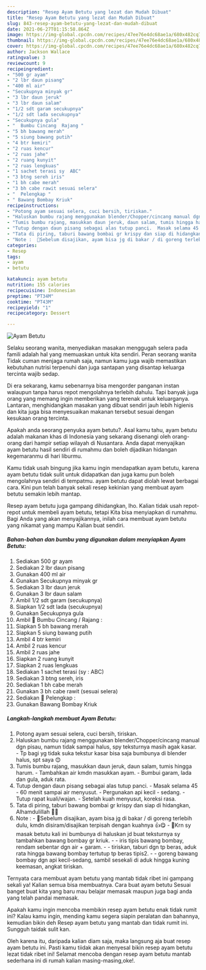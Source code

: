 ```yaml
---
description: "Resep Ayam Betutu yang lezat dan Mudah Dibuat"
title: "Resep Ayam Betutu yang lezat dan Mudah Dibuat"
slug: 843-resep-ayam-betutu-yang-lezat-dan-mudah-dibuat
date: 2021-06-27T01:15:58.864Z
image: https://img-global.cpcdn.com/recipes/47ee76e4dc68ae1a/680x482cq70/ayam-betutu-foto-resep-utama.jpg
thumbnail: https://img-global.cpcdn.com/recipes/47ee76e4dc68ae1a/680x482cq70/ayam-betutu-foto-resep-utama.jpg
cover: https://img-global.cpcdn.com/recipes/47ee76e4dc68ae1a/680x482cq70/ayam-betutu-foto-resep-utama.jpg
author: Jackson Wallace
ratingvalue: 3
reviewcount: 9
recipeingredient:
- "500 gr ayam"
- "2 lbr daun pisang"
- "400 ml air"
- "Secukupnya minyak gr"
- "3 lbr daun jeruk"
- "3 lbr daun salam"
- "1/2 sdt garam secukupnya"
- "1/2 sdt lada secukupnya"
- "Secukupnya gula"
- "  Bumbu Cincang  Rajang "
- "5 bh bawang merah"
- "5 siung bawang putih"
- "4 btr kemiri"
- "2 ruas kencur"
- "2 ruas jahe"
- "2 ruang kunyit"
- "2 ruas lengkuas"
- "1 sachet terasi sy  ABC"
- "3 btng sereh iris"
- "1 bh cabe merah"
- "3 bh cabe rawit sesuai selera"
- "  Pelengkap "
- " Bawang Bombay Kriuk"
recipeinstructions:
- "Potong ayam sesuai selera, cuci bersih, tiriskan."
- "Haluskan bumbu rajang menggunakan blender/Chopper/cincang manual dgn pisau, namun tidak sampai halus, spy teksturnya masih agak kasar. Tp bagi yg tidak suka tekstur kasar bisa saja bumbunya di blender halus, spt saya 😊"
- "Tumis bumbu rajang, masukkan daun jeruk, daun salam, tumis hingga harum. Tambahkan air kmdn masukkan ayam. Bumbui garam, lada dan gula, aduk rata."
- "Tutup dengan daun pisang sebagai alas tutup panci.  Masak selama 45 - 60 menit sampai air menyusut.  Pergunakan api kecil - sedang. Tutup rapat kuali/wajan. Setelah kuah menyusut, koreksi rasa."
- "Tata di piring, taburi bawang bombai gr krispy dan siap di hidangkan, Alhamdulillah 🙏😊"
- "Note :  🔼Sebelum disajikan, ayam bisa jg di bakar / di goreng terlebih dulu, kmdn disiram/disajikan terpisah dengan kuahnya 👍😋 🔼Krn sy masak betutu kali ini bumbunya di haluskan jd buat teksturnya sy tambahkan bawang bombay gr kriuk. - iris tipis bawang bombay, rendam sebentar dgn air + garam. - tiriskan, taburi dgn tp beras, aduk rata hingga bawang bombay tertutup tp beras tipis2. - goreng bawang bombay dgn api kecil-sedang, sambil sesekali di aduk hingga kuning keemasan, angkat tiriskan."
categories:
- Resep
tags:
- ayam
- betutu

katakunci: ayam betutu 
nutrition: 155 calories
recipecuisine: Indonesian
preptime: "PT34M"
cooktime: "PT43M"
recipeyield: "1"
recipecategory: Dessert

---
```



![Ayam Betutu](https://img-global.cpcdn.com/recipes/47ee76e4dc68ae1a/680x482cq70/ayam-betutu-foto-resep-utama.jpg)

Selaku seorang wanita, menyediakan masakan menggugah selera pada famili adalah hal yang memuaskan untuk kita sendiri. Peran seorang  wanita Tidak cuman menjaga rumah saja, namun kamu juga wajib memastikan kebutuhan nutrisi terpenuhi dan juga santapan yang disantap keluarga tercinta wajib sedap.

Di era  sekarang, kamu sebenarnya bisa mengorder panganan instan walaupun tanpa harus repot mengolahnya terlebih dahulu. Tapi banyak juga orang yang memang ingin memberikan yang terenak untuk keluarganya. Lantaran, menghidangkan masakan yang dibuat sendiri jauh lebih higienis dan kita juga bisa menyesuaikan makanan tersebut sesuai dengan kesukaan orang tercinta. 



Apakah anda seorang penyuka ayam betutu?. Asal kamu tahu, ayam betutu adalah makanan khas di Indonesia yang sekarang disenangi oleh orang-orang dari hampir setiap wilayah di Nusantara. Anda dapat menyajikan ayam betutu hasil sendiri di rumahmu dan boleh dijadikan hidangan kegemaranmu di hari liburmu.

Kamu tidak usah bingung jika kamu ingin mendapatkan ayam betutu, karena ayam betutu tidak sulit untuk didapatkan dan juga kamu pun boleh mengolahnya sendiri di tempatmu. ayam betutu dapat diolah lewat berbagai cara. Kini pun telah banyak sekali resep kekinian yang membuat ayam betutu semakin lebih mantap.

Resep ayam betutu juga gampang dihidangkan, lho. Kalian tidak usah repot-repot untuk membeli ayam betutu, tetapi Kita bisa menyiapkan di rumahmu. Bagi Anda yang akan menyajikannya, inilah cara membuat ayam betutu yang nikamat yang mampu Kalian buat sendiri.

<!--inarticleads1-->

##### Bahan-bahan dan bumbu yang digunakan dalam menyiapkan Ayam Betutu:

1. Sediakan 500 gr ayam
1. Sediakan 2 lbr daun pisang
1. Gunakan 400 ml air
1. Gunakan Secukupnya minyak gr
1. Sediakan 3 lbr daun jeruk
1. Gunakan 3 lbr daun salam
1. Ambil 1/2 sdt garam (secukupnya)
1. Siapkan 1/2 sdt lada (secukupnya)
1. Gunakan Secukupnya gula
1. Ambil  🌠 Bumbu Cincang / Rajang :
1. Siapkan 5 bh bawang merah
1. Siapkan 5 siung bawang putih
1. Ambil 4 btr kemiri
1. Ambil 2 ruas kencur
1. Ambil 2 ruas jahe
1. Siapkan 2 ruang kunyit
1. Siapkan 2 ruas lengkuas
1. Sediakan 1 sachet terasi (sy : ABC)
1. Sediakan 3 btng sereh, iris
1. Sediakan 1 bh cabe merah
1. Gunakan 3 bh cabe rawit (sesuai selera)
1. Sediakan  🌠 Pelengkap :
1. Gunakan  Bawang Bombay Kriuk




<!--inarticleads2-->

##### Langkah-langkah membuat Ayam Betutu:

1. Potong ayam sesuai selera, cuci bersih, tiriskan.
1. Haluskan bumbu rajang menggunakan blender/Chopper/cincang manual dgn pisau, namun tidak sampai halus, spy teksturnya masih agak kasar. - Tp bagi yg tidak suka tekstur kasar bisa saja bumbunya di blender halus, spt saya 😊
1. Tumis bumbu rajang, masukkan daun jeruk, daun salam, tumis hingga harum. - Tambahkan air kmdn masukkan ayam. - Bumbui garam, lada dan gula, aduk rata.
1. Tutup dengan daun pisang sebagai alas tutup panci.  - Masak selama 45 - 60 menit sampai air menyusut.  - Pergunakan api kecil - sedang. - Tutup rapat kuali/wajan. - Setelah kuah menyusut, koreksi rasa.
1. Tata di piring, taburi bawang bombai gr krispy dan siap di hidangkan, Alhamdulillah 🙏😊
1. Note :  - 🔼Sebelum disajikan, ayam bisa jg di bakar / di goreng terlebih dulu, kmdn disiram/disajikan terpisah dengan kuahnya 👍😋 - 🔼Krn sy masak betutu kali ini bumbunya di haluskan jd buat teksturnya sy tambahkan bawang bombay gr kriuk. - - iris tipis bawang bombay, rendam sebentar dgn air + garam. - - tiriskan, taburi dgn tp beras, aduk rata hingga bawang bombay tertutup tp beras tipis2. - - goreng bawang bombay dgn api kecil-sedang, sambil sesekali di aduk hingga kuning keemasan, angkat tiriskan.




Ternyata cara membuat ayam betutu yang mantab tidak ribet ini gampang sekali ya! Kalian semua bisa membuatnya. Cara buat ayam betutu Sesuai banget buat kita yang baru mau belajar memasak maupun juga bagi anda yang telah pandai memasak.

Apakah kamu ingin mencoba membikin resep ayam betutu enak tidak rumit ini? Kalau kamu ingin, mending kamu segera siapin peralatan dan bahannya, kemudian bikin deh Resep ayam betutu yang mantab dan tidak rumit ini. Sungguh taidak sulit kan. 

Oleh karena itu, daripada kalian diam saja, maka langsung aja buat resep ayam betutu ini. Pasti kamu tiidak akan menyesal bikin resep ayam betutu lezat tidak ribet ini! Selamat mencoba dengan resep ayam betutu mantab sederhana ini di rumah kalian masing-masing,oke!.

